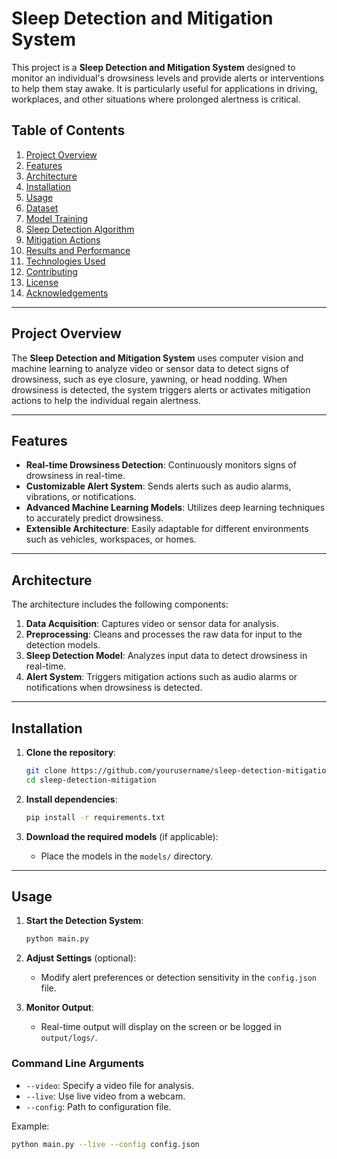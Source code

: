 # Sleep Detection and Mitigation System

This project is a **Sleep Detection and Mitigation System** designed to monitor an individual's drowsiness levels and provide alerts or interventions to help them stay awake. It is particularly useful for applications in driving, workplaces, and other situations where prolonged alertness is critical.

## Table of Contents

1. [Project Overview](#project-overview)
2. [Features](#features)
3. [Architecture](#architecture)
4. [Installation](#installation)
5. [Usage](#usage)
6. [Dataset](#dataset)
7. [Model Training](#model-training)
8. [Sleep Detection Algorithm](#sleep-detection-algorithm)
9. [Mitigation Actions](#mitigation-actions)
10. [Results and Performance](#results-and-performance)
11. [Technologies Used](#technologies-used)
12. [Contributing](#contributing)
13. [License](#license)
14. [Acknowledgements](#acknowledgements)

---

## Project Overview

The **Sleep Detection and Mitigation System** uses computer vision and machine learning to analyze video or sensor data to detect signs of drowsiness, such as eye closure, yawning, or head nodding. When drowsiness is detected, the system triggers alerts or activates mitigation actions to help the individual regain alertness.

---

## Features

- **Real-time Drowsiness Detection**: Continuously monitors signs of drowsiness in real-time.
- **Customizable Alert System**: Sends alerts such as audio alarms, vibrations, or notifications.
- **Advanced Machine Learning Models**: Utilizes deep learning techniques to accurately predict drowsiness.
- **Extensible Architecture**: Easily adaptable for different environments such as vehicles, workspaces, or homes.

---

## Architecture

The architecture includes the following components:

1. **Data Acquisition**: Captures video or sensor data for analysis.
2. **Preprocessing**: Cleans and processes the raw data for input to the detection models.
3. **Sleep Detection Model**: Analyzes input data to detect drowsiness in real-time.
4. **Alert System**: Triggers mitigation actions such as audio alarms or notifications when drowsiness is detected.

---

## Installation

1. **Clone the repository**:
    ```bash
    git clone https://github.com/yourusername/sleep-detection-mitigation.git
    cd sleep-detection-mitigation
    ```

2. **Install dependencies**:
    ```bash
    pip install -r requirements.txt
    ```

3. **Download the required models** (if applicable):
    - Place the models in the `models/` directory.

---

## Usage

1. **Start the Detection System**:
    ```bash
    python main.py
    ```

2. **Adjust Settings** (optional):
    - Modify alert preferences or detection sensitivity in the `config.json` file.

3. **Monitor Output**:
    - Real-time output will display on the screen or be logged in `output/logs/`.

### Command Line Arguments

- `--video`: Specify a video file for analysis.
- `--live`: Use live video from a webcam.
- `--config`: Path to configuration file.

Example:
```bash
python main.py --live --config config.json
